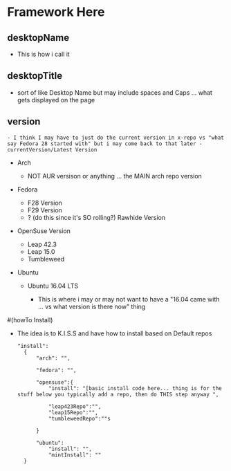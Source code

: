 # Framework Here

## desktopName

  - This is how i call it

## desktopTitle

  - sort of like Desktop Name but may include spaces and Caps ... what gets displayed on the page

## version
    - I think I may have to just do the current version in x-repo vs "what say Fedora 28 started with" but i may come back to that later -currentVersion/Latest Version

  - Arch

    - NOT AUR versison or anything ... the MAIN arch repo version

  - Fedora

    - F28 Version
    - F29 Version
    - ? (do this since it's SO rolling?) Rawhide Version

  - OpenSuse Version

    - Leap 42.3
    - Leap 15.0
    - Tumbleweed

  - Ubuntu

    - Ubuntu 16.04 LTS

      - This is where i may or may not want to have a "16.04 came with ... vs what version is there now" thing

#(howTo Install)

  - The idea is to K.I.S.S and have how to install based on Default repos

    ```
    "install":
      {
          "arch": "",

          "fedora": "",

          "opensuse":{
              "install": "[basic install code here... thing is for the stuff below you typically add a repo, then do THIS step anyway ",

              "leap423Repo":"",
              "leap15Repo":"",
              "tumbleweedRepo":""s

          }

          "ubuntu":
              "install": "",
              "mintInstall": ""
      }
    ```
